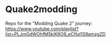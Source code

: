 # Quake2modding
Repo for the "Modding Quake 2" journey: https://www.youtube.com/playlist?list=PLJmGdWOhfM5kjK6O9_eCfIol1S9amzgZD
